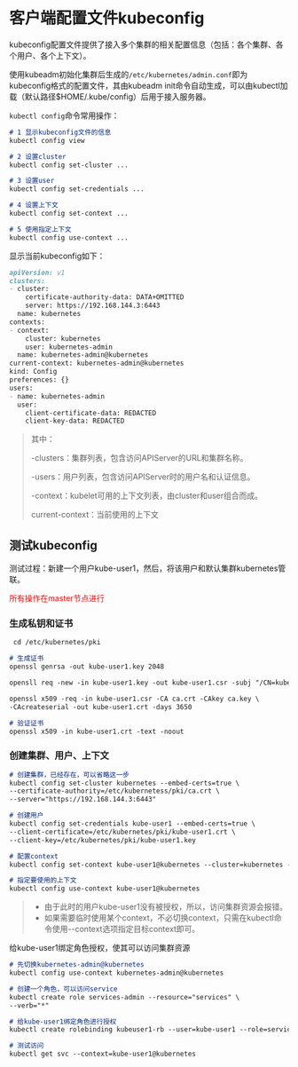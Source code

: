 # 客户端配置文件kubeconfig

kubeconfig配置文件提供了接入多个集群的相关配置信息（包括：各个集群、各个用户、各个上下文）。

使用kubeadm初始化集群后生成的`/etc/kubernetes/admin.conf`即为kubeconfig格式的配置文件，其由kubeadm init命令自动生成，可以由kubectl加载（默认路径$HOME/.kube/config）后用于接入服务器。

`kubectl config`命令常用操作：

```markdown
# 1 显示kubeconfig文件的信息
kubectl config view 

# 2 设置cluster
kubectl config set-cluster ...

# 3 设置user
kubectl config set-credentials ...

# 4 设置上下文
kubectl config set-context ...

# 5 使用指定上下文
kubectl config use-context ...
```

显示当前kubeconfig如下：

```markdown
apiVersion: v1
clusters:
- cluster:
    certificate-authority-data: DATA+OMITTED
    server: https://192.168.144.3:6443
  name: kubernetes
contexts:
- context:
    cluster: kubernetes
    user: kubernetes-admin
  name: kubernetes-admin@kubernetes
current-context: kubernetes-admin@kubernetes
kind: Config
preferences: {}
users:
- name: kubernetes-admin
  user:
    client-certificate-data: REDACTED
    client-key-data: REDACTED
```

> 其中：
>
> -clusters：集群列表，包含访问APIServer的URL和集群名称。
>
> -users：用户列表，包含访问APIServer时的用户名和认证信息。
>
> -context：kubelet可用的上下文列表，由cluster和user组合而成。
>
> current-context：当前使用的上下文

## 测试kubeconfig

测试过程：新建一个用户kube-user1，然后，将该用户和默认集群kubernetes管联。

<font color=red>所有操作在master节点进行</font>

### 生成私钥和证书

```markdown
 cd /etc/kubernetes/pki

# 生成证书
openssl genrsa -out kube-user1.key 2048

opensll req -new -in kube-user1.key -out kube-user1.csr -subj "/CN=kube-user1/O=kubernetes"

openssl x509 -req -in kube-user1.csr -CA ca.crt -CAkey ca.key \
-CAcreateserial -out kube-user1.crt -days 3650

# 验证证书
openssl x509 -in kube-user1.crt -text -noout
```

### 创建集群、用户、上下文

```markdown
# 创建集群，已经存在，可以省略这一步
kubectl config set-cluster kubernetes --embed-certs=true \
--certificate-authority=/etc/kubernetess/pki/ca.crt \
--server="https://192.168.144.3:6443"

# 创建用户
kubectl config set-credentials kube-user1 --embed-certs=true \
--client-certificate=/etc/kubernetes/pki/kube-user1.crt \
--client-key=/etc/kubernetes/pki/kube-user1.key

# 配置context
kubectl config set-context kube-user1@kubernetes --cluster=kubernetes --user=kube-user1

# 指定要使用的上下文
kubectl config use-context kube-user1@kubernetes
```

> - 由于此时的用户kube-user1没有被授权，所以，访问集群资源会报错。
> - 如果需要临时使用某个context，不必切换context，只需在kubectl命令使用--context选项指定目标context即可。

给kube-user1绑定角色授权，使其可以访问集群资源

```markdown
# 先切换kubernetes-admin@kubernetes
kubectl config use-context kubernetes-admin@kubernetes

# 创建一个角色，可以访问service
kubectl create role services-admin --resource="services" \
--verb="*"

# 给kube-user1绑定角色进行授权
kubectl create rolebinding kubeuser1-rb --user=kube-user1 --role=services-admin

# 测试访问
kubectl get svc --context=kube-user1@kubernetes
```

